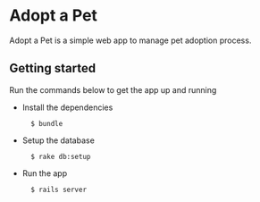 # Adopt a Pet

Adopt a Pet is a simple web app to manage pet adoption process.

## Getting started

Run the commands below to get the app up and running

* Install the dependencies

        $ bundle

* Setup the database

        $ rake db:setup

* Run the app

        $ rails server
